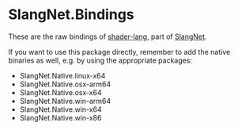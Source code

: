 # SlangNet.Bindings

These are the raw bindings of [shader-lang](https://github.com/shader-slang/slang), part of [SlangNet](https://github.com/Helco/SlangNet).

If you want to use this package directly, remember to add the native binaries as well, e.g. by using the appropriate packages:
  - SlangNet.Native.linux-x64
  - SlangNet.Native.osx-arm64
  - SlangNet.Native.osx-x64
  - SlangNet.Native.win-arm64
  - SlangNet.Native.win-x64
  - SlangNet.Native.win-x86

